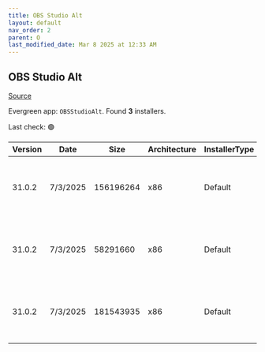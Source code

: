 ```yaml
---
title: OBS Studio Alt
layout: default
nav_order: 2
parent: O
last_modified_date: Mar 8 2025 at 12:33 AM
---
```


## OBS Studio Alt

[Source](https://obsproject.com/)

Evergreen app: `OBSStudioAlt`. Found **3** installers.

Last check: 🟢

| Version | Date     | Size      | Architecture | InstallerType | Type | URI                                                                                                                                                                                                                    |
| ------- | -------- | --------- | ------------ | ------------- | ---- | ---------------------------------------------------------------------------------------------------------------------------------------------------------------------------------------------------------------------- |
| 31.0.2  | 7/3/2025 | 156196264 | x86          | Default       | exe  | [https://github.com/obsproject/obs-studio/releases/download/31.0.2/OBS-Studio-31.0.2-Windows-Installer.exe](https://github.com/obsproject/obs-studio/releases/download/31.0.2/OBS-Studio-31.0.2-Windows-Installer.exe) |
| 31.0.2  | 7/3/2025 | 58291660  | x86          | Default       | zip  | [https://github.com/obsproject/obs-studio/releases/download/31.0.2/OBS-Studio-31.0.2-Windows-PDBs.zip](https://github.com/obsproject/obs-studio/releases/download/31.0.2/OBS-Studio-31.0.2-Windows-PDBs.zip)           |
| 31.0.2  | 7/3/2025 | 181543935 | x86          | Default       | zip  | [https://github.com/obsproject/obs-studio/releases/download/31.0.2/OBS-Studio-31.0.2-Windows.zip](https://github.com/obsproject/obs-studio/releases/download/31.0.2/OBS-Studio-31.0.2-Windows.zip)                     |
